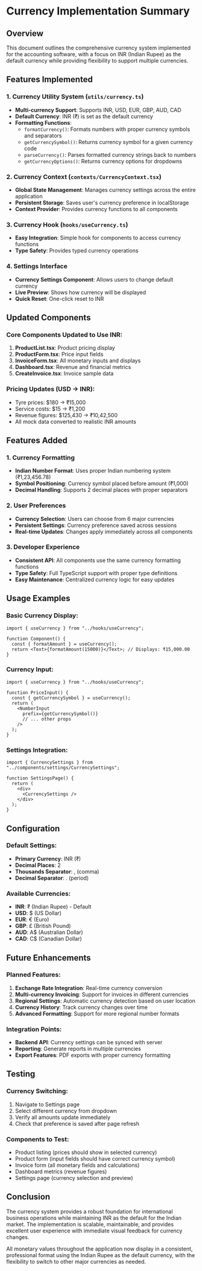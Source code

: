 # Currency Implementation Summary

## Overview

This document outlines the comprehensive currency system implemented for the accounting software, with a focus on INR (Indian Rupee) as the default currency while providing flexibility to support multiple currencies.

## Features Implemented

### 1. Currency Utility System (`utils/currency.ts`)

- **Multi-currency Support**: Supports INR, USD, EUR, GBP, AUD, CAD
- **Default Currency**: INR (₹) is set as the default currency
- **Formatting Functions**:
  - `formatCurrency()`: Formats numbers with proper currency symbols and separators
  - `getCurrencySymbol()`: Returns currency symbol for a given currency code
  - `parseCurrency()`: Parses formatted currency strings back to numbers
  - `getCurrencyOptions()`: Returns currency options for dropdowns

### 2. Currency Context (`contexts/CurrencyContext.tsx`)

- **Global State Management**: Manages currency settings across the entire application
- **Persistent Storage**: Saves user's currency preference in localStorage
- **Context Provider**: Provides currency functions to all components

### 3. Currency Hook (`hooks/useCurrency.ts`)

- **Easy Integration**: Simple hook for components to access currency functions
- **Type Safety**: Provides typed currency operations

### 4. Settings Interface

- **Currency Settings Component**: Allows users to change default currency
- **Live Preview**: Shows how currency will be displayed
- **Quick Reset**: One-click reset to INR

## Updated Components

### Core Components Updated to Use INR:

1. **ProductList.tsx**: Product pricing display
2. **ProductForm.tsx**: Price input fields
3. **InvoiceForm.tsx**: All monetary inputs and displays
4. **Dashboard.tsx**: Revenue and financial metrics
5. **CreateInvoice.tsx**: Invoice sample data

### Pricing Updates (USD → INR):

- Tyre prices: $180 → ₹15,000
- Service costs: $15 → ₹1,200
- Revenue figures: $125,430 → ₹10,42,500
- All mock data converted to realistic INR amounts

## Features Added

### 1. Currency Formatting

- **Indian Number Format**: Uses proper Indian numbering system (₹1,23,456.78)
- **Symbol Positioning**: Currency symbol placed before amount (₹1,000)
- **Decimal Handling**: Supports 2 decimal places with proper separators

### 2. User Preferences

- **Currency Selection**: Users can choose from 6 major currencies
- **Persistent Settings**: Currency preference saved across sessions
- **Real-time Updates**: Changes apply immediately across all components

### 3. Developer Experience

- **Consistent API**: All components use the same currency formatting functions
- **Type Safety**: Full TypeScript support with proper type definitions
- **Easy Maintenance**: Centralized currency logic for easy updates

## Usage Examples

### Basic Currency Display:

```tsx
import { useCurrency } from "../hooks/useCurrency";

function Component() {
  const { formatAmount } = useCurrency();
  return <Text>{formatAmount(15000)}</Text>; // Displays: ₹15,000.00
}
```

### Currency Input:

```tsx
import { useCurrency } from "../hooks/useCurrency";

function PriceInput() {
  const { getCurrencySymbol } = useCurrency();
  return (
    <NumberInput
      prefix={getCurrencySymbol()}
      // ... other props
    />
  );
}
```

### Settings Integration:

```tsx
import { CurrencySettings } from "../components/settings/CurrencySettings";

function SettingsPage() {
  return (
    <div>
      <CurrencySettings />
    </div>
  );
}
```

## Configuration

### Default Settings:

- **Primary Currency**: INR (₹)
- **Decimal Places**: 2
- **Thousands Separator**: , (comma)
- **Decimal Separator**: . (period)

### Available Currencies:

- **INR**: ₹ (Indian Rupee) - Default
- **USD**: $ (US Dollar)
- **EUR**: € (Euro)
- **GBP**: £ (British Pound)
- **AUD**: A$ (Australian Dollar)
- **CAD**: C$ (Canadian Dollar)

## Future Enhancements

### Planned Features:

1. **Exchange Rate Integration**: Real-time currency conversion
2. **Multi-currency Invoicing**: Support for invoices in different currencies
3. **Regional Settings**: Automatic currency detection based on user location
4. **Currency History**: Track currency changes over time
5. **Advanced Formatting**: Support for more regional number formats

### Integration Points:

- **Backend API**: Currency settings can be synced with server
- **Reporting**: Generate reports in multiple currencies
- **Export Features**: PDF exports with proper currency formatting

## Testing

### Currency Switching:

1. Navigate to Settings page
2. Select different currency from dropdown
3. Verify all amounts update immediately
4. Check that preference is saved after page refresh

### Components to Test:

- Product listing (prices should show in selected currency)
- Product form (input fields should have correct currency symbol)
- Invoice form (all monetary fields and calculations)
- Dashboard metrics (revenue figures)
- Settings page (currency selection and preview)

## Conclusion

The currency system provides a robust foundation for international business operations while maintaining INR as the default for the Indian market. The implementation is scalable, maintainable, and provides excellent user experience with immediate visual feedback for currency changes.

All monetary values throughout the application now display in a consistent, professional format using the Indian Rupee as the default currency, with the flexibility to switch to other major currencies as needed.
